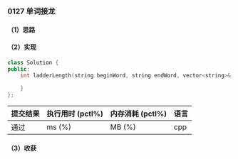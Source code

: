 ### 0127 单词接龙

#### （1）思路

#### （2）实现

```cpp
class Solution {
public:
    int ladderLength(string beginWord, string endWord, vector<string>& wordList) {

    }
};
```

| 提交结果 | 执行用时 (pctl%) | 内存消耗 (pctl%) | 语言 |
|:---------|:-----------------|:-----------------|:-----|
| 通过     |  ms (%)   |  MB (%)  | cpp  |

#### （3）收获
